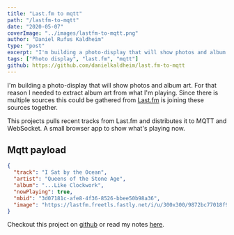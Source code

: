 ```yaml
---
title: "Last.fm to mqtt"
path: "/lastfm-to-mqtt"
date: "2020-05-07"
coverImage: "../images/lastfm-to-mqtt.png"
author: "Daniel Rufus Kaldheim"
type: "post"
excerpt: "I'm building a photo-display that will show photos and album art. For that reason I needed to extract album art from what I'm playing. Since there is multiple sources this could be gathered from Last.fm is joining these sources together."
tags: ["Photo display", "last.fm", "mqtt"]
github: https://github.com/danielkaldheim/last.fm-to-mqtt
---
```


I'm building a photo-display that will show photos and album art. For that reason I needed to extract album art from what I'm playing. Since there is multiple sources this could be gathered from [Last.fm](https://last.fm) is joining these sources together.

This projects pulls recent tracks from Last.fm and distributes it to MQTT and WebSocket. A small browser app to show what's playing now.

## Mqtt payload

```json
{
  "track": "I Sat by the Ocean",
  "artist": "Queens of the Stone Age",
  "album": "...Like Clockwork",
  "nowPlaying": true,
  "mbid": "3d07181c-afe8-4f36-8526-bbee50b98a36",
  "image": "https://lastfm.freetls.fastly.net/i/u/300x300/9872bc77018f9ba97f4bf504e25e1380.png"
}

```

Checkout this project on [github](https://github.com/danielkaldheim/last.fm-to-mqtt) or read my notes [here](/projects/photo-display).
